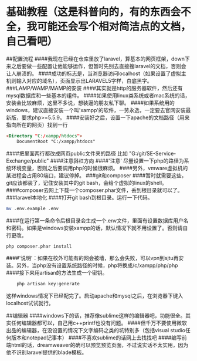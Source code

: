 基础教程（这是科普向的，有的东西会不全，我可能还会写个相对简洁点的文档，自己看吧）
======
##配置流程
####我现在已经在仓库里放了laravel，算基本的网页框架，down下来之后要做一些配置让他能够运作，但暂时先别去直接搜laravel的文档，否则会让人崩溃的。
####成功的标志是，当浏览器访问localhost（如果设置了虚拟主机则输入对应的域名），页面显示出LARAVEL5字样，白底黑字。
###LAMP/WAMP/MAMP的安装
####其实就是http的服务器软件，然后还有mysql数据库和一些基本的组件。
####如果使用linux类系统或者mac系统的话，安装会比较麻烦，这里不多说，想装逼的朋友私下聊。
####如果系统用的windows，建议直接安装一个叫'xampp'的软件，一劳永逸，一定要去官网安装最新版，要求php>=5.5.9。
####安装好之后，设置一下apache的文档路径（用来指向所在的网页）找到一行
```html
<Directory "C:/xampp/htdocs">
	DocumentRoot "C:/xampp/htdocs"
```
####把里面两行都改成网页public文件夹的路径 比如 "G:/git/SE-Service-Exchange/public"
####注意斜杠方向
####'注意' 尽量设置一下php的路径为系统环境变量，否则之后要调用php的时候很麻烦。
####另外，vmware虚拟机的某进程会占用80端口，建议停掉。
###git和composer
####暂时就需要这些，git应该都装了，记住安装其中的git bash，会给个虚拟的linux的shell。
####composer去网上下载一个composer.phar文件，丢到根目录就可以了。
###laravel本地化
####打开git bash到根目录。运行一下代码。
```Bash
mv .env.example .env
```
####在运行第一条命令后根目录会生成一个.env文件，里面有设置数据库用户名和密码。如果是windows安装xampp的话，默认情况下就不用设置了。否则请自行更改。
```Bash
php composer.phar install
```
####'说明'：如果在校外可能有的网会被墙，那么会失败，可以vpn到sjtu再安装。另外，当php没有设置系统路径的时候，php将换成/c/xampp/php/php
####接下来用artisan的方法生成一个密钥。
```Bash
	php artisan key:generate
```

这样windows情况下已经配完了。启动apache和mysql之后，在浏览器下键入localhost试试就行。

##编辑器
####windows下的话，推荐像sublime这样的编辑器吧，功能很全。其实任何编辑器都可以，自己用c++printf也没有问题。
####但千万不要使用微软出品的编辑器，在没设置的情况下文字编码之类的坑特别多（包括visual studio任何版本和notepad记事本）
####不喜欢sublime的话网上去找找吧
####编写前端html的话，dreamweaver的确可以预览预览页面，不过说实话不太实用，因为他不识别laravel提供的blade模板。